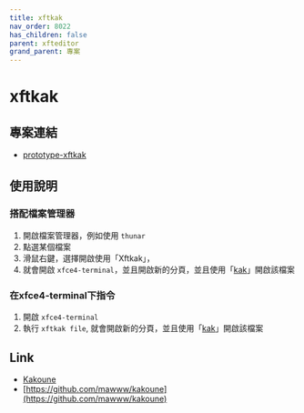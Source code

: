 ```yaml
---
title: xftkak
nav_order: 8022
has_children: false
parent: xfteditor
grand_parent: 專案
---
```


# xftkak


## 專案連結

* [prototype-xftkak](https://github.com/samwhelp/tool-xfteditor/tree/gh-pages/_demo/project/xfteditor/prototype/xftkak)


## 使用說明

### 搭配檔案管理器

1. 開啟檔案管理器，例如使用 `thunar`
2. 點選某個檔案
3. 滑鼠右鍵，選擇開啟使用「Xftkak」，
4. 就會開啟 `xfce4-terminal`，並且開啟新的分頁，並且使用「[kak](https://kakoune.org/)」開啟該檔案

### 在xfce4-terminal下指令

1. 開啟 `xfce4-terminal`
2. 執行 `xftkak file`, 就會開啟新的分頁，並且使用「[kak](https://kakoune.org/)」開啟該檔案


## Link

* [Kakoune](https://kakoune.org/)
* [https://github.com/mawww/kakoune](https://github.com/mawww/kakoune)
